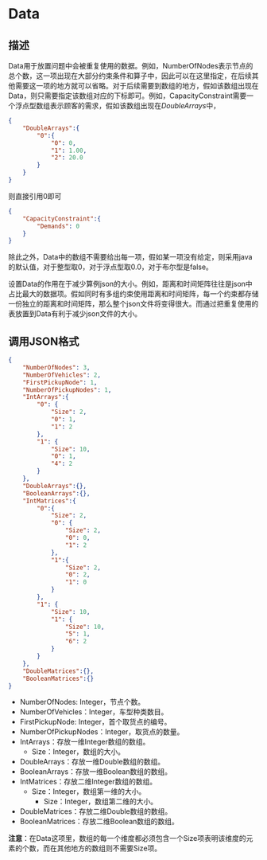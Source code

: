 # Data

## 描述

Data用于放置问题中会被重复使用的数据。例如，NumberOfNodes表示节点的总个数，这一项出现在大部分约束条件和算子中，因此可以在这里指定，在后续其他需要这一项的地方就可以省略。对于后续需要到数组的地方，假如该数组出现在Data，则只需要指定该数组对应的下标即可。例如，CapacityConstraint需要一个浮点型数组表示顾客的需求，假如该数组出现在*DoubleArrays*中，
```json
{
	"DoubleArrays":{
		"0":{
			"0": 0,
			"1": 1.00,
			"2": 20.0
		}
	}
}
```
则直接引用0即可
```json
{
	"CapacityConstraint":{
		"Demands": 0
	}
}
```
除此之外，Data中的数组不需要给出每一项，假如某一项没有给定，则采用java的默认值，对于整型取0，对于浮点型取0.0，对于布尔型是false。

设置Data的作用在于减少算例json的大小。例如，距离和时间矩阵往往是json中占比最大的数据项。假如同时有多组约束使用距离和时间矩阵，每一个约束都存储一份独立的距离和时间矩阵，那么整个json文件将变得很大。而通过把重复使用的表放置到Data有利于减少json文件的大小。


## 调用JSON格式

```json
{
	"NumberOfNodes": 3,
	"NumberOfVehicles": 2,
	"FirstPickupNode": 1,
	"NumberOfPickupNodes": 1,
	"IntArrays":{
		"0": {
			"Size": 2,
			"0": 1,
			"1": 2
		},
		"1": {
			"Size": 10,
			"0": 1,
			"4": 2
		}
	},
	"DoubleArrays":{},
	"BooleanArrays":{},
	"IntMatrices":{
		"0":{
			"Size": 2,
			"0": {
				"Size": 2,
				"0": 0,
				"1": 2
			},
			"1":{
				"Size": 2,
				"0": 2,
				"1": 0
			}
		},
		"1": {
			"Size": 10,
			"1": {
				"Size": 10,
				"5": 1,
				"6": 2
			}
		}
	},
	"DoubleMatrices":{},
	"BooleanMatrices":{}
}
```
* NumberOfNodes: Integer，节点个数。
* NumberOfVehicles：Integer，车型种类数目。
* FirstPickupNode: Integer，首个取货点的编号。
* NumberOfPickupNodes：Integer，取货点的数量。
* IntArrays：存放一维Integer数组的数组。
	+ Size：Integer，数组的大小。
* DoubleArrays：存放一维Double数组的数组。
* BooleanArrays：存放一维Boolean数组的数组。
* IntMatrices：存放二维Integer数组的数组。
	+ Size：Integer，数组第一维的大小。
		+ Size：Integer，数组第二维的大小。
* DoubleMatrices：存放二维Double数组的数组。
* BooleanMatrices：存放二维Boolean数组的数组。

**注意**：在Data这项里，数组的每一个维度都必须包含一个Size项表明该维度的元素的个数，而在其他地方的数组则不需要Size项。
